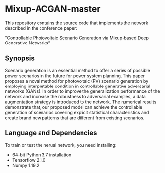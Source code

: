 # Mixup-ACGAN-master

This repository contains the source code that implements the network described in the conference paper:

"Controllable Photovoltaic Scenario Generation via Mixup-based Deep Generative Networks"

## Synopsis
Scenario generation is an essential method to offer a series of possible power scenarios in the future for power system planning. This paper proposes a noval method for photovoltaic (PV) scenario generation by employing interpretable condition in controllable generative adversarial networks (GANs). In order to improve the generalization performance of the network and increase the robustness to adversarial examples, a data augmentation strategy is introduced to the network. The numerical results demonstrate that, our proposed model can achieve the controllable generation of scenarios covering explicit statistical characteristics and create brand new patterns that are different from existing scenarios. 

## Language and Dependencies
To train or test the nerual network, you need installing:
* 64-bit Python 3.7 installation
* Tensorflow 2.1.0
* Numpy 1.19.2
